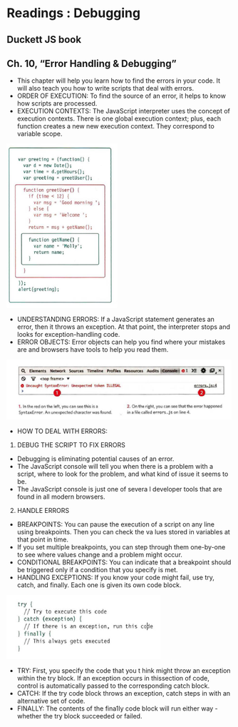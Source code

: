 # Readings : Debugging
## Duckett JS book
## Ch. 10, “Error Handling & Debugging”
* This chapter will help you learn
how to find the errors in your code. It will also teach you how
to write scripts that deal with errors.
* ORDER OF EXECUTION: To find the source of an error, it helps to know how scripts are processed.
* EXECUTION CONTEXTS: The JavaScript interpreter uses the concept of execution contexts.
There is one global execution context; plus, each function creates a new
new execution context. They correspond to variable scope.

![](imgs8/Capture1.PNG)

* UNDERSTANDING ERRORS: If a JavaScript statement generates an error, then it throws an exception.
At that point, the interpreter stops and looks for exception-handling code.
* ERROR OBJECTS: Error objects can help you find where your mistakes are
and browsers have tools to help you read them.

![](imgs8/Capture2.PNG)

* HOW TO DEAL WITH ERRORS:
1. DEBUG THE SCRIPT TO FIX ERRORS
* Debugging is eliminating potential causes of an error.
* The JavaScript console will tell you when there is a problem with a script,
where to look for the problem, and what kind of issue it seems to be.
* The JavaScript console is just one of severa l developer tools that are
found in all modern browsers.
2. HANDLE ERRORS
* BREAKPOINTS: You can pause the execution of a script on any
line using breakpoints. Then you can check the
va lues stored in variables at that point in time.
* If you set multiple breakpoints, you can step
through them one-by-one to see where values
change and a problem might occur.
* CONDITIONAL BREAKPOINTS: You can indicate that a breakpoint should be
triggered only if a condition that you specify is
met.
* HANDLING EXCEPTIONS: If you know your code might fail, use try, catch, and finally.
Each one is given its own code block.

![](imgs8/Capture3.PNG)

* TRY: First, you specify the code that you t hink might throw an exception within the try block.
If an exception occurs in thissection of code, control is automatically passed to the
corresponding catch block.
* CATCH: If the try code block throws an exception, catch steps in with an
alternative set of code.
* FINALLY: The contents of the fina1ly code block will run either
way - whether the try block succeeded or failed.